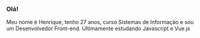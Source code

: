 ### Olá!
Meu nome é Henrique, tenho 27 anos, curso Sistemas de Informação e sou um Desenvolvedor Front-end.
Ultimamente estudando Javascript e Vue.js
<!--
**hmriq/hmriq** is a ✨ _special_ ✨ repository because its `README.md` (this file) appears on your GitHub profile.
-->

